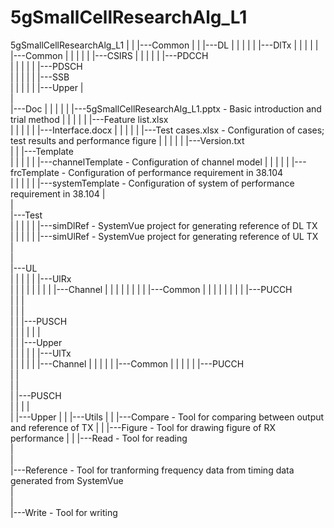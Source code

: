 # 5gSmallCellResearchAlg_L1
            
5gSmallCellResearchAlg_L1
    |
    |
    |---Common
    |
    |
    |---DL
    |   |
    |   |
    |   |---DlTx
    |        |
    |        |
    |        |---Common
    |        |
    |        |
    |        |---CSIRS
    |        |
    |        |
    |        |---PDCCH                      
    |        |
    |        |
    |        |---PDSCH    
    |        |
    |        |
    |        |---SSB            
    |        |
    |        |
    |        |---Upper
    |    
    |    
    |---Doc
    |   | 
    |   |
    |   |---5gSmallCellResearchAlg_L1.pptx - Basic introduction and trial method 
    |   |
    |   |
    |   |---Feature list.xlsx        
    |   |
    |   |
    |   |---Interface.docx
    |   |
    |   |
    |   |---Test cases.xlsx - Configuration of cases; test results and performance figure
    |   |
    |   |
    |   |---Version.txt                    
    |
    |
    |---Template        
    |   |
    |   |
    |   |---channelTemplate - Configuration of channel model
    |   |
    |   |
    |   |---frcTemplate - Configuration of performance requirement in 38.104        
    |   |
    |   |
    |   |---systemTemplate - Configuration of system of performance requirement in 38.104
    |       
    |       
    |---Test    
    |   |
    |   |
    |   |---simDlRef - SystemVue project for generating reference of DL TX        
    |   |
    |   |
    |   |---simUlRef - SystemVue project for generating reference of UL TX            
    |       
    |       
    |---UL    
    |   |
    |   |
    |   |---UlRx    
    |   |   |
    |   |   |
    |   |   |---Channel
    |   |   |
    |   |   |
    |   |   |---Common
    |   |   |
    |   |   |
    |   |   |---PUCCH        
    |   |   |     
    |   |   |     
    |   |   |---PUSCH        
    |   |   |
    |   |   |                    
    |   |   |---Upper                                 
    |   | 
    |   | 
    |   |---UlTx                         
    |       |
    |       |
    |       |---Channel
    |           |
    |           |
    |           |---Common
    |           |
    |           |
    |           |---PUCCH        
    |           |     
    |           |     
    |           |---PUSCH        
    |           |
    |           |       
    |           |---Upper
    |
    |
    |---Utils
        |
        |
        |---Compare - Tool for comparing between output and reference of TX 
        |
        |
        |---Figure - Tool for drawing figure of RX performance
        |
        |
        |---Read - Tool for reading        
        |     
        |     
        |---Reference - Tool for tranforming frequency data from timing data generated from SystemVue         
        |      
        |     
        |---Write - Tool for writing        
            